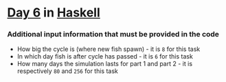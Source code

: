 # [Day 6](https://adventofcode.com/2021/day/6) in [Haskell](https://www.haskell.org/)

### Additional input information that must be provided in the code
* How big the cycle is (where new fish spawn) - it is `8` for this task
* In which day fish is after cycle has passed - it is `6` for this task
* How many days the simulation lasts for part 1 and part 2 - it is respectively `80` and `256` for this task